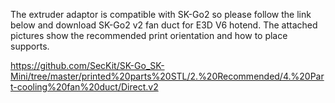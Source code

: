 The extruder adaptor is compatible with SK-Go2 so please follow the link below and download SK-Go2 v2 fan duct for E3D V6 hotend. The attached pictures show the recommended print orientation and how to place supports.

https://github.com/SecKit/SK-Go_SK-Mini/tree/master/printed%20parts%20STL/2.%20Recommended/4.%20Part-cooling%20fan%20duct/Direct.v2
